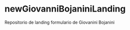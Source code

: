 newGiovanniBojaniniLanding
==========================

Repositorio de landing formulario de Giovanini Bojanini
